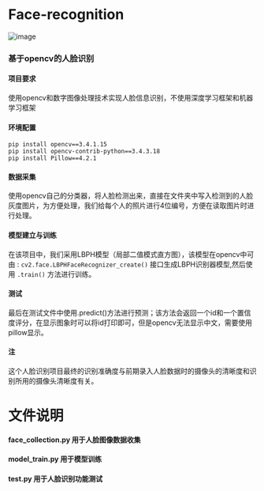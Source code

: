 # Face-recognition

![image](https://github.com/Depth-Vision/Face-recognition/blob/main/Show.gif)

### 基于opencv的人脸识别

#### 项目要求

使用opencv和数字图像处理技术实现人脸信息识别，不使用深度学习框架和机器学习框架

#### 环境配置

```
pip install opencv==3.4.1.15
pip install opencv-contrib-python==3.4.3.18
pip install Pillow==4.2.1
```

#### 数据采集

使用opencv自己的分类器，将人脸检测出来，直接在文件夹中写入检测到的人脸灰度图片，为方便处理，我们给每个人的照片进行4位编号，方便在读取图片时进行处理。

#### 模型建立与训练

在该项目中，我们采用LBPH模型（局部二值模式直方图），该模型在opencv中可由 : `cv2.face.LBPHFaceRecognizer_create()` 接口生成LBPH识别器模型,然后使用 `.train()` 方法进行训练。

#### 测试

最后在测试文件中使用.predict()方法进行预测；该方法会返回一个id和一个置信度评分，在显示图象时可以将id打印即可，但是opencv无法显示中文，需要使用pillow显示。

#### 注

这个人脸识别项目最终的识别准确度与前期录入人脸数据时的摄像头的清晰度和识别所用的摄像头清晰度有关。


# 文件说明

#### face_collection.py 用于人脸图像数据收集

#### model_train.py 用于模型训练

#### test.py 用于人脸识别功能测试
